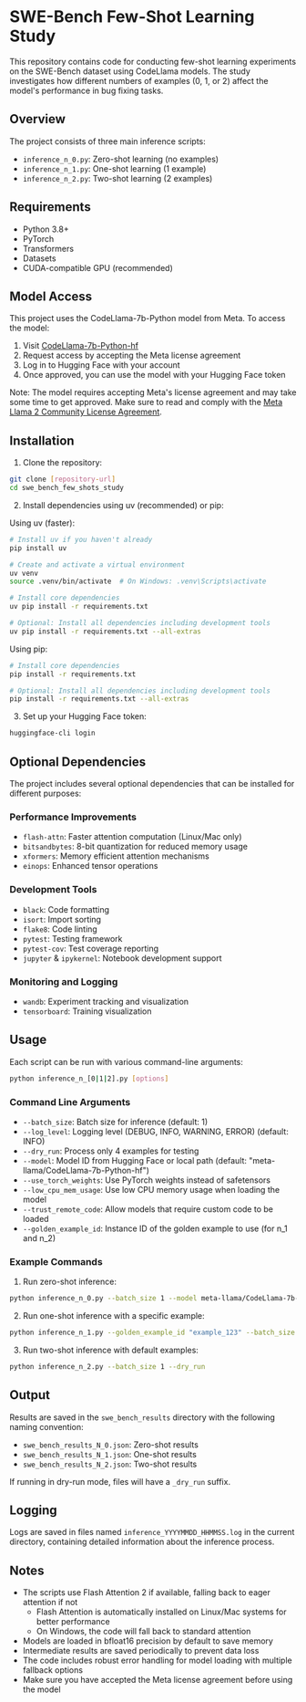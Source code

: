 # SWE-Bench Few-Shot Learning Study

This repository contains code for conducting few-shot learning experiments on the SWE-Bench dataset using CodeLlama models. The study investigates how different numbers of examples (0, 1, or 2) affect the model's performance in bug fixing tasks.

## Overview

The project consists of three main inference scripts:
- `inference_n_0.py`: Zero-shot learning (no examples)
- `inference_n_1.py`: One-shot learning (1 example)
- `inference_n_2.py`: Two-shot learning (2 examples)

## Requirements

- Python 3.8+
- PyTorch
- Transformers
- Datasets
- CUDA-compatible GPU (recommended)

## Model Access

This project uses the CodeLlama-7b-Python model from Meta. To access the model:

1. Visit [CodeLlama-7b-Python-hf](https://huggingface.co/meta-llama/CodeLlama-7b-Python-hf)
2. Request access by accepting the Meta license agreement
3. Log in to Hugging Face with your account
4. Once approved, you can use the model with your Hugging Face token

Note: The model requires accepting Meta's license agreement and may take some time to get approved. Make sure to read and comply with the [Meta Llama 2 Community License Agreement](https://ai.meta.com/resources/models-and-libraries/llama-downloads/).

## Installation

1. Clone the repository:
```bash
git clone [repository-url]
cd swe_bench_few_shots_study
```

2. Install dependencies using uv (recommended) or pip:

Using uv (faster):
```bash
# Install uv if you haven't already
pip install uv

# Create and activate a virtual environment
uv venv
source .venv/bin/activate  # On Windows: .venv\Scripts\activate

# Install core dependencies
uv pip install -r requirements.txt

# Optional: Install all dependencies including development tools
uv pip install -r requirements.txt --all-extras
```

Using pip:
```bash
# Install core dependencies
pip install -r requirements.txt

# Optional: Install all dependencies including development tools
pip install -r requirements.txt --all-extras
```

3. Set up your Hugging Face token:
```bash
huggingface-cli login
```

## Optional Dependencies

The project includes several optional dependencies that can be installed for different purposes:

### Performance Improvements
- `flash-attn`: Faster attention computation (Linux/Mac only)
- `bitsandbytes`: 8-bit quantization for reduced memory usage
- `xformers`: Memory efficient attention mechanisms
- `einops`: Enhanced tensor operations

### Development Tools
- `black`: Code formatting
- `isort`: Import sorting
- `flake8`: Code linting
- `pytest`: Testing framework
- `pytest-cov`: Test coverage reporting
- `jupyter` & `ipykernel`: Notebook development support

### Monitoring and Logging
- `wandb`: Experiment tracking and visualization
- `tensorboard`: Training visualization

## Usage

Each script can be run with various command-line arguments:

```bash
python inference_n_[0|1|2].py [options]
```

### Command Line Arguments

- `--batch_size`: Batch size for inference (default: 1)
- `--log_level`: Logging level (DEBUG, INFO, WARNING, ERROR) (default: INFO)
- `--dry_run`: Process only 4 examples for testing
- `--model`: Model ID from Hugging Face or local path (default: "meta-llama/CodeLlama-7b-Python-hf")
- `--use_torch_weights`: Use PyTorch weights instead of safetensors
- `--low_cpu_mem_usage`: Use low CPU memory usage when loading the model
- `--trust_remote_code`: Allow models that require custom code to be loaded
- `--golden_example_id`: Instance ID of the golden example to use (for n_1 and n_2)

### Example Commands

1. Run zero-shot inference:
```bash
python inference_n_0.py --batch_size 1 --model meta-llama/CodeLlama-7b-Python-hf
```

2. Run one-shot inference with a specific example:
```bash
python inference_n_1.py --golden_example_id "example_123" --batch_size 1
```

3. Run two-shot inference with default examples:
```bash
python inference_n_2.py --batch_size 1 --dry_run
```

## Output

Results are saved in the `swe_bench_results` directory with the following naming convention:
- `swe_bench_results_N_0.json`: Zero-shot results
- `swe_bench_results_N_1.json`: One-shot results
- `swe_bench_results_N_2.json`: Two-shot results

If running in dry-run mode, files will have a `_dry_run` suffix.

## Logging

Logs are saved in files named `inference_YYYYMMDD_HHMMSS.log` in the current directory, containing detailed information about the inference process.

## Notes

- The scripts use Flash Attention 2 if available, falling back to eager attention if not
  - Flash Attention is automatically installed on Linux/Mac systems for better performance
  - On Windows, the code will fall back to standard attention
- Models are loaded in bfloat16 precision by default to save memory
- Intermediate results are saved periodically to prevent data loss
- The code includes robust error handling for model loading with multiple fallback options
- Make sure you have accepted the Meta license agreement before using the model